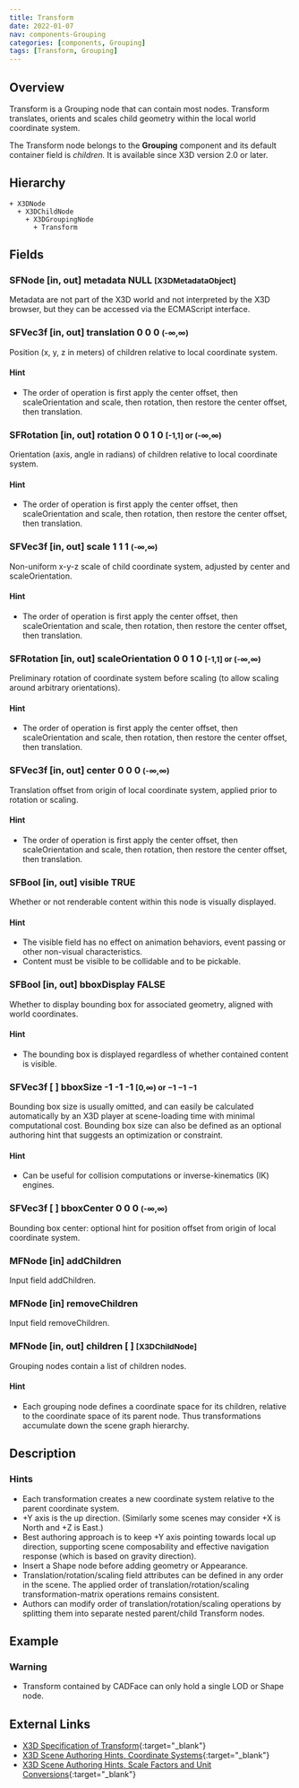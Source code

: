 ```yaml
---
title: Transform
date: 2022-01-07
nav: components-Grouping
categories: [components, Grouping]
tags: [Transform, Grouping]
---
```

<style>
.post h3 {
  word-spacing: 0.2em;
}
</style>

## Overview

Transform is a Grouping node that can contain most nodes. Transform translates, orients and scales child geometry within the local world coordinate system.

The Transform node belongs to the **Grouping** component and its default container field is *children.* It is available since X3D version 2.0 or later.

## Hierarchy

```
+ X3DNode
  + X3DChildNode
    + X3DGroupingNode
      + Transform
```

## Fields

### SFNode [in, out] **metadata** NULL <small>[X3DMetadataObject]</small>

Metadata are not part of the X3D world and not interpreted by the X3D browser, but they can be accessed via the ECMAScript interface.

### SFVec3f [in, out] **translation** 0 0 0 <small>(-∞,∞)</small>

Position (x, y, z in meters) of children relative to local coordinate system.

#### Hint

- The order of operation is first apply the center offset, then scaleOrientation and scale, then rotation, then restore the center offset, then translation.

### SFRotation [in, out] **rotation** 0 0 1 0 <small>[-1,1] or (-∞,∞)</small>

Orientation (axis, angle in radians) of children relative to local coordinate system.

#### Hint

- The order of operation is first apply the center offset, then scaleOrientation and scale, then rotation, then restore the center offset, then translation.

### SFVec3f [in, out] **scale** 1 1 1 <small>(-∞,∞)</small>

Non-uniform x-y-z scale of child coordinate system, adjusted by center and scaleOrientation.

#### Hint

- The order of operation is first apply the center offset, then scaleOrientation and scale, then rotation, then restore the center offset, then translation.

### SFRotation [in, out] **scaleOrientation** 0 0 1 0 <small>[-1,1] or (-∞,∞)</small>

Preliminary rotation of coordinate system before scaling (to allow scaling around arbitrary orientations).

#### Hint

- The order of operation is first apply the center offset, then scaleOrientation and scale, then rotation, then restore the center offset, then translation.

### SFVec3f [in, out] **center** 0 0 0 <small>(-∞,∞)</small>

Translation offset from origin of local coordinate system, applied prior to rotation or scaling.

#### Hint

- The order of operation is first apply the center offset, then scaleOrientation and scale, then rotation, then restore the center offset, then translation.

### SFBool [in, out] **visible** TRUE

Whether or not renderable content within this node is visually displayed.

#### Hint

- The visible field has no effect on animation behaviors, event passing or other non-visual characteristics.
- Content must be visible to be collidable and to be pickable.

### SFBool [in, out] **bboxDisplay** FALSE

Whether to display bounding box for associated geometry, aligned with world coordinates.

#### Hint

- The bounding box is displayed regardless of whether contained content is visible.

### SFVec3f [ ] **bboxSize** -1 -1 -1 <small>[0,∞) or −1 −1 −1</small>

Bounding box size is usually omitted, and can easily be calculated automatically by an X3D player at scene-loading time with minimal computational cost. Bounding box size can also be defined as an optional authoring hint that suggests an optimization or constraint.

#### Hint

- Can be useful for collision computations or inverse-kinematics (IK) engines.

### SFVec3f [ ] **bboxCenter** 0 0 0 <small>(-∞,∞)</small>

Bounding box center: optional hint for position offset from origin of local coordinate system.

### MFNode [in] **addChildren**

Input field addChildren.

### MFNode [in] **removeChildren**

Input field removeChildren.

### MFNode [in, out] **children** [ ] <small>[X3DChildNode]</small>

Grouping nodes contain a list of children nodes.

#### Hint

- Each grouping node defines a coordinate space for its children, relative to the coordinate space of its parent node. Thus transformations accumulate down the scene graph hierarchy.

## Description

### Hints

- Each transformation creates a new coordinate system relative to the parent coordinate system.
- +Y axis is the up direction. (Similarly some scenes may consider +X is North and +Z is East.)
- Best authoring approach is to keep +Y axis pointing towards local up direction, supporting scene composability and effective navigation response (which is based on gravity direction).
- Insert a Shape node before adding geometry or Appearance.
- Translation/rotation/scaling field attributes can be defined in any order in the scene. The applied order of translation/rotation/scaling transformation-matrix operations remains consistent.
- Authors can modify order of translation/rotation/scaling operations by splitting them into separate nested parent/child Transform nodes.

## Example

<x3d-canvas src="https://create3000.github.io/media/examples/Grouping/Transform/Transform.x3d" update="auto"></x3d-canvas>

### Warning

- Transform contained by CADFace can only hold a single LOD or Shape node.

## External Links

- [X3D Specification of Transform](https://www.web3d.org/documents/specifications/19775-1/V4.0/Part01/components/grouping.html#Transform){:target="_blank"}
- [X3D Scene Authoring Hints, Coordinate Systems](https://www.web3d.org/x3d/content/examples/X3dSceneAuthoringHints.html#CoordinateSystems){:target="_blank"}
- [X3D Scene Authoring Hints, Scale Factors and Unit Conversions](https://www.web3d.org/x3d/content/examples/X3dSceneAuthoringHints.html#Scale){:target="_blank"}
